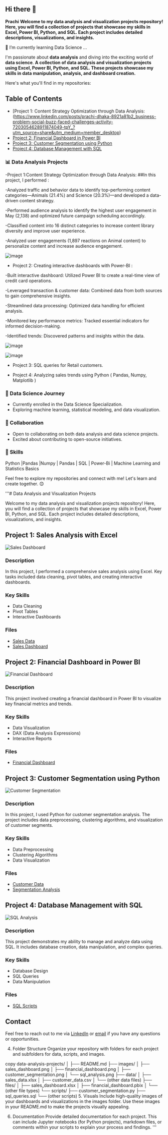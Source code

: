 ## Hi there 👋

**Prachi** 
**Welcome to my data analysis and visualization projects repository! Here, you will find a collection of projects that showcase my skills in Excel, Power BI, Python, and SQL. Each project includes detailed descriptions, visualizations, and insights.**

 🌱 I’m currently learning Data Science ...

I'm passionate about **data analysis** and diving into the exciting world of **data science**.
**A collection of data analysis and visualization projects using Excel, Power BI, Python, and SQL. These projects showcase my skills in data manipulation, analysis, and dashboard creation.**
 
Here's what you'll find in my repositories:
## Table of Contents

- [Project 1: Content Strategy Optimization through Data Analysis:
(https://www.linkedin.com/posts/prachi-dhaka-8921a81b2_business-problem-social-buzz-faced-challenges-activity-7203054628911874049-tpY_?utm_source=share&utm_medium=member_desktop)
- [Project 2: Financial Dashboard in Power BI](#project-2-financial-dashboard-in-power-bi)
- [Project 3: Customer Segmentation using Python](#project-3-customer-segmentation-using-python)
- [Project 4: Database Management with SQL](#project-4-database-management-with-sql)


### 📊 Data Analysis Projects

-Project 1:Content Strategy Optimization through Data Analysis:
##In this project, I performed :

-Analyzed traffic and behavior data to identify top-performing content categories—Animals (21.4%) and Science (20.3%)—and developed a data-driven content strategy.

-Performed audience analysis to identify the highest user engagement in May (2,138) and optimized future campaign scheduling accordingly.

-Classified content into 16 distinct categories to increase content library diversity and improve user experience.

-Analyzed user engagements (1,897 reactions on Animal content) to personalize content and increase audience engagement.

![image](https://github.com/prachidhaka/prachidhaka/assets/100430962/000eb264-a1d5-487d-9cbd-54ea0b4c9710)

- Project 2: Creating interactive dashboards with Power-BI :

-Built interactive dashboard: Utilized Power BI to create a real-time view of credit card operations.

-Leveraged transaction & customer data: Combined data from both sources to gain comprehensive insights.

-Streamlined data processing: Optimized data handling for efficient analysis.

-Monitored key performance metrics: Tracked essential indicators for informed decision-making.

-Identified trends: Discovered patterns and insights within the data.

![image](https://github.com/prachidhaka/prachidhaka/assets/100430962/7d2950a5-c482-478a-9a01-6518949d6697)

![image](https://github.com/prachidhaka/prachidhaka/assets/100430962/d250d265-bec4-4377-afea-89e7ed2bf359)


- Project 3: SQL queries for Retail customers.


- Project 4: Analyzing sales trends using Python ( Pandas, Numpy, Matplotlib )


### 🌟 Data Science Journey
- Currently enrolled in the Data Science Specialization.
- Exploring machine learning, statistical modeling, and data visualization.

### 🤝 Collaboration
- Open to collaborating on both data analysis and data science projects.
- Excited about contributing to open-source initiatives.

### 🚀 Skills
Python |Pandas |Numpy | Pandas | SQL | Power-Bi | Machine Learning and Statistics Basics

Feel free to explore my repositories and connect with me! Let's learn and create together. 😊


'''# Data Analysis and Visualization Projects

Welcome to my data analysis and visualization projects repository! Here, you will find a collection of projects that showcase my skills in Excel, Power BI, Python, and SQL. Each project includes detailed descriptions, visualizations, and insights.


## Project 1: Sales Analysis with Excel

![Sales Dashboard](images/sales_dashboard.png)

### Description
In this project, I performed a comprehensive sales analysis using Excel. Key tasks included data cleaning, pivot tables, and creating interactive dashboards.

### Key Skills
- Data Cleaning
- Pivot Tables
- Interactive Dashboards

### Files
- [Sales Data](data/sales_data.xlsx)
- [Sales Dashboard](files/sales_dashboard.xlsx)

## Project 2: Financial Dashboard in Power BI

![Financial Dashboard](images/financial_dashboard.png)

### Description
This project involved creating a financial dashboard in Power BI to visualize key financial metrics and trends.

### Key Skills
- Data Visualization
- DAX (Data Analysis Expressions)
- Interactive Reports

### Files
- [Financial Dashboard](files/financial_dashboard.pbix)

## Project 3: Customer Segmentation using Python

![Customer Segmentation](images/customer_segmentation.png)

### Description
In this project, I used Python for customer segmentation analysis. The project includes data preprocessing, clustering algorithms, and visualization of customer segments.

### Key Skills
- Data Preprocessing
- Clustering Algorithms
- Data Visualization

### Files
- [Customer Data](data/customer_data.csv)
- [Segmentation Analysis](scripts/customer_segmentation.py)

## Project 4: Database Management with SQL

![SQL Analysis](images/sql_analysis.png)

### Description
This project demonstrates my ability to manage and analyze data using SQL. It includes database creation, data manipulation, and complex queries.

### Key Skills
- Database Design
- SQL Queries
- Data Manipulation

### Files
- [SQL Scripts](scripts/sql_queries.sql)

## Contact

Feel free to reach out to me via [LinkedIn](https://www.linkedin.com/in/yourprofile) or [email](mailto:youremail@example.com) if you have any questions or opportunities.

4. Folder Structure
Organize your repository with folders for each project and subfolders for data, scripts, and images.

copy
data-analysis-projects/
│
├── README.md
├── images/
│   ├── sales_dashboard.png
│   ├── financial_dashboard.png
│   ├── customer_segmentation.png
│   └── sql_analysis.png
├── data/
│   ├── sales_data.xlsx
│   ├── customer_data.csv
│   └── (other data files)
├── files/
│   ├── sales_dashboard.xlsx
│   ├── financial_dashboard.pbix
│   └── (other file types)
└── scripts/
    ├── customer_segmentation.py
    ├── sql_queries.sql
    └── (other scripts)
5. Visuals
Include high-quality images of your dashboards and visualizations in the images folder. Use these images in your README.md to make the projects visually appealing.

6. Documentation
Provide detailed documentation for each project. This can include Jupyter notebooks (for Python projects), markdown files, or comments within your scripts to explain your process and findings.
'''
